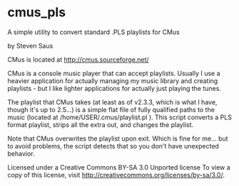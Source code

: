 cmus_pls
========

A simple utility to convert standard .PLS playlists for CMus

by Steven Saus
 
CMus is located at http://cmus.sourceforge.net/

CMus is a console music player that can accept playlists.  Usually I use a 
heavier application for actually managing my music library and creating 
playlists - but I like lighter applications for actually just playing the
tunes.  

The playlist that CMus takes (at least as of v2.3.3, which is what I have, 
though it's up to 2.5...) is a simple flat file of fully qualified paths
to the music (located at /home/USER/.cmus/playlist.pl ).  This script converts
a PLS format playlist, strips all the extra out, and changes the playlist.

Note that CMus overwrites the playlist upon exit.  Which is fine for me...
but to avoid problems, the script detects that so you don't have unexpected
behavior.

Licensed under a Creative Commons BY-SA 3.0 Unported license
To view a copy of this license, visit http://creativecommons.org/licenses/by-sa/3.0/.
